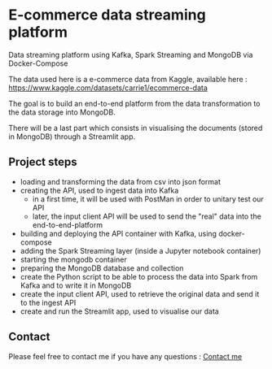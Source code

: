 # E-commerce data streaming platform
Data streaming platform using Kafka, Spark Streaming and MongoDB via Docker-Compose

The data used here is a e-commerce data from Kaggle, available here :
https://www.kaggle.com/datasets/carrie1/ecommerce-data

The goal is to build an end-to-end platform from the data transformation to the data storage into MongoDB.

There will be a last part which consists in visualising the documents (stored in MongoDB) through a Streamlit app.

## Project steps
- loading and transforming the data from csv into json format
- creating the API, used to ingest data into Kafka
	- in a first time, it will be used with PostMan in order to unitary test our API
	- later, the input client API will be used to send the "real" data into the end-to-end-platform
- building and deploying the API container with Kafka, using docker-compose
- adding the Spark Streaming layer (inside a Jupyter notebook container)
- starting the mongodb container
- preparing the MongoDB database and collection
- create the Python script to be able to process the data into Spark from Kafka and to write it in MongoDB
- create the input client API, used to retrieve the original data and send it to the ingest API
- create and run the Streamlit app, used to visualise our data

## Contact
Please feel free to contact me if you have any questions : [Contact me](mailto:mohamedrkheroua@gmail.com)